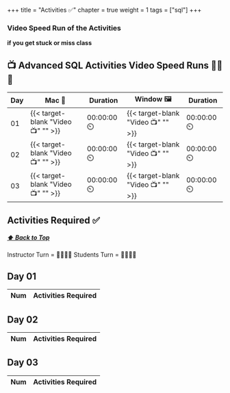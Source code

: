 +++
title = "Activities ✅"
chapter = true
weight = 1
tags = ["sql"] 
+++

### Video Speed Run  of the Activities 
**if you get stuck or miss class**


## 📺 Advanced SQL Activities Video Speed Runs 🏃‍♀️🏃
| Day | Mac 🍎 | Duration    | Window 🖼️ | Duration |
| ------  | ------ | ----------- |---------  | --------- |
| 01 | {{< target-blank "Video 📺" "" >}}   |  00:00:00  ⏲️  | {{< target-blank "Video 📺" "" >}}   | 00:00:00  ⏲️   |
| 02 | {{< target-blank "Video 📺" "" >}}  |  00:00:00  ⏲️ |  {{< target-blank "Video 📺" "" >}}  |  00:00:00 ⏲️ |
| 03 | {{< target-blank "Video 📺" "" >}}  |  00:00:00  ⏲️ |  {{< target-blank "Video 📺" "" >}}  |  00:00:00 ⏲️ |


## Activities Required ✅
#####  [ ⬆️ Back to Top](#sql-video-speed-runs)
Instructor Turn = 👩‍🏫🧑‍🏫
Students Turn = 👩‍🎓👨‍🎓


## Day 01
| Num | Activities Required                                          |
| --- | ------------------------------------------------------------ | 

## Day 02
| Num | Activities Required                                          |
| --- | ------------------------------------------------------------ | 


## Day 03
| Num | Activities Required                                          |
| --- | ------------------------------------------------------------ | 



